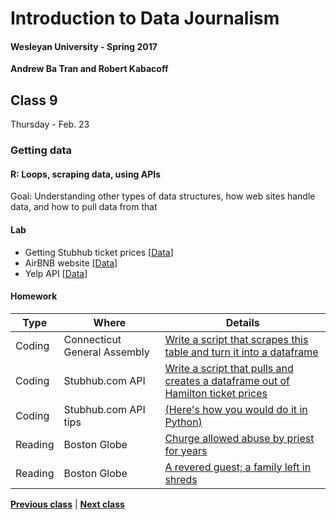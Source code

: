 # Introduction to Data Journalism
  
#### Wesleyan University - Spring 2017
  
**Andrew Ba Tran and Robert Kabacoff**
  
## Class 9
Thursday - Feb. 23
                             
### Getting data
                             
#### R: Loops, scraping data, using APIs
                             
Goal: Understanding other types of data structures, how web sites handle data, and how to pull data from that
                             
#### Lab

* Getting Stubhub ticket prices [[Data](http://ozzieliu.com/2016/06/21/scraping-ticket-data-with-stubhub-api/)]
* AirBNB website [[Data](https://www.airbnb.com/s/Middletown--CT--United-States?guests=1&adults=1&children=0&infants=0&place_id=ChIJbxT3vWVK5okRZrhYOU95HGw&ss_id=qlfysne1&source=bb&page=1&s_tag=Qqh9Tvb9&allow_override%5B%5D=)]
* Yelp API [[Data](https://www.yelp.com/developers/documentation/v2/business)]

#### Homework
                          
|Type|Where|Details|
|---|---|---|
|Coding|Connecticut General Assembly|[Write a script that scrapes this table and turn it into a dataframe](https://www.cga.ct.gov/asp/menu/hlist.asp)|
|Coding|Stubhub.com API|[Write a script that pulls and creates a dataframe out of Hamilton ticket prices](https://developer.stubhub.com/store/)|
|Coding|Stubhub.com API tips|[(Here's how you would do it in Python)](http://ozzieliu.com/2016/06/21/scraping-ticket-data-with-stubhub-api/)|
|Reading|Boston Globe|[Churge allowed abuse by priest for years](http://www.bostonglobe.com/news/special-reports/2002/01/06/church-allowed-abuse-priest-for-years/cSHfGkTIrAT25qKGvBuDNM/story.html)|
|Reading|Boston Globe|[A revered guest; a family left in shreds](http://www.bostonglobe.com/news/special-reports/2002/01/06/revered-guest-family-left-shreds/aLeMSWibvkbQqVqqMBg9MM/story.html)|
                   
**[Previous class](class8.md)** | **[Next class](class10.md)**
